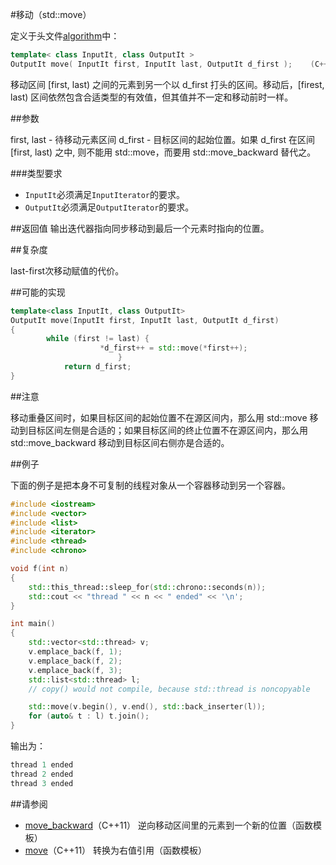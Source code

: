 #移动（std::move）

定义于头文件[algorithm](algorithm.md)中：

```C++
template< class InputIt, class OutputIt >
OutputIt move( InputIt first, InputIt last, OutputIt d_first );    (C++11 - )
```

移动区间 [first, last) 之间的元素到另一个以 d_first 打头的区间。移动后，[firest, last) 区间依然包含合适类型的有效值，但其值并不一定和移动前时一样。

##参数

first, last - 待移动元素区间
    d_first - 目标区间的起始位置。如果 d_first 在区间 [first, last) 之中, 则不能用 std::move，而要用 std::move_backward 替代之。

###类型要求

- `InputIt`必须满足`InputIterator`的要求。
- `OutputIt`必须满足`OutputIterator`的要求。

##返回值
输出迭代器指向同步移动到最后一个元素时指向的位置。

##复杂度

last-first次移动赋值的代价。

##可能的实现

```C++
template<class InputIt, class OutputIt>
OutputIt move(InputIt first, InputIt last, OutputIt d_first)
{
        while (first != last) {
                    *d_first++ = std::move(*first++);
                        }
            return d_first;
}
```

##注意

移动重叠区间时，如果目标区间的起始位置不在源区间内，那么用 std::move 移动到目标区间左侧是合适的；如果目标区间的终止位置不在源区间内，那么用 std::move_backward 移动到目标区间右侧亦是合适的。

##例子

下面的例子是把本身不可复制的线程对象从一个容器移动到另一个容器。

```C++
#include <iostream>
#include <vector>
#include <list>
#include <iterator>
#include <thread>
#include <chrono>

void f(int n)
{
    std::this_thread::sleep_for(std::chrono::seconds(n));
    std::cout << "thread " << n << " ended" << '\n';
}

int main()
{
    std::vector<std::thread> v;
    v.emplace_back(f, 1);
    v.emplace_back(f, 2);
    v.emplace_back(f, 3);
    std::list<std::thread> l;
    // copy() would not compile, because std::thread is noncopyable

    std::move(v.begin(), v.end(), std::back_inserter(l));
    for (auto& t : l) t.join();
}
```

输出为：

```C++
thread 1 ended
thread 2 ended
thread 3 ended
```

##请参阅

- [move_backward](move_backward.md)（C++11）    逆向移动区间里的元素到一个新的位置（函数模板）
- [move](../utility/move.md)（C++11）           转换为右值引用（函数模板）
